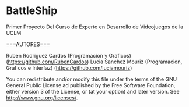 # BattleShip
Primer Proyecto Del Curso de Experto en Desarrollo de Videojuegos de la UCLM

===AUTORES===

Ruben Rodriguez Cardos (Programacion y Graficos) (https://github.com/RubenCardos)
Lucia Sanchez Mouriz (Programacion, Graficos e Interfaz) (https://github.com/luciamouriz)

You can redistribute and/or modify this file under the terms of the
GNU General Public License ad published by the Free Software
Foundation, either version 3 of the License, or (at your option)
and later version. See <http://www.gnu.org/licenses/>.
